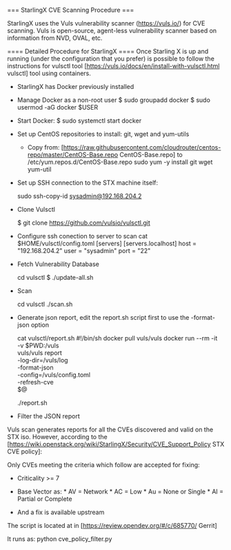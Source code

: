 === StarlingX CVE Scanning Procedure ===

StarlingX uses the Vuls vulnerability scanner (https://vuls.io/) for CVE
scanning.  Vuls is open-source, agent-less vulnerability scanner based on
information from NVD, OVAL, etc.

==== Detailed Procedure for StarlingX ====
Once Starling X is up and running (under the configuration that you prefer) is
possible to follow the instructions for vulsctl tool
[https://vuls.io/docs/en/install-with-vulsctl.html vulsctl] tool using
containers.

* StarlingX has Docker previously installed
* Manage Docker as a non-root user
    $ sudo groupadd docker
    $ sudo usermod -aG docker $USER

* Start Docker:
    $ sudo systemctl start docker

* Set up CentOS repositories to install: git, wget and yum-utils
	* Copy from:
[https://raw.githubusercontent.com/cloudrouter/centos-repo/master/CentOS-Base.repo CentOS-Base.repo] to /etc/yum.repos.d/CentOS-Base.repo
    sudo yum -y install git wget yum-util

* Set up SSH connection to the STX machine itself:

    sudo ssh-copy-id sysadmin@192.168.204.2

* Clone Vulsctl

    $ git clone https://github.com/vulsio/vulsctl.git

* Configure ssh conection to server to scan
    cat $HOME/vulsctl/config.toml
    [servers]
    [servers.localhost]
    host = "192.168.204.2"
    user = "sysadmin"
    port = "22"

* Fetch Vulnerability Database

    cd vulsctl
    $ ./update-all.sh

* Scan

    cd vulsctl
    ./scan.sh


* Generate json report, edit the report.sh script first to use the -format-json
option

    cat vulsctl/report.sh
    #!/bin/sh
    docker pull vuls/vuls
    docker run --rm -it\
        -v $PWD:/vuls \
        vuls/vuls report \
        -log-dir=/vuls/log \
        -format-json \
        -config=/vuls/config.toml \
        -refresh-cve \
        $@

    ./report.sh

* Filter the JSON report

Vuls scan generates reports for all the CVEs discovered and valid on the STX iso.
However, according to the [https://wiki.openstack.org/wiki/StarlingX/Security/CVE_Support_Policy STX CVE policy]:


Only CVEs meeting the criteria which follow are accepted for fixing:

* Criticality >= 7
* Base Vector as:
        * AV = Network
        * AC = Low
        * Au = None or Single
        * AI = Partial or Complete

* And a fix is available upstream

The script is located at in [https://review.opendev.org/#/c/685770/ Gerrit]

It runs as:
    python cve_policy_filter.py <path to json file> <title of the report>

This generates a report in text and HTML format with the list of CVEs meeting
the StarlingX criteria as well as future CVEs we need to take care int he
future that does not have a fix in upstream yet.

==== References ====
* Vuls Tutorial: https://vuls.io/docs/en/tutorial.html

